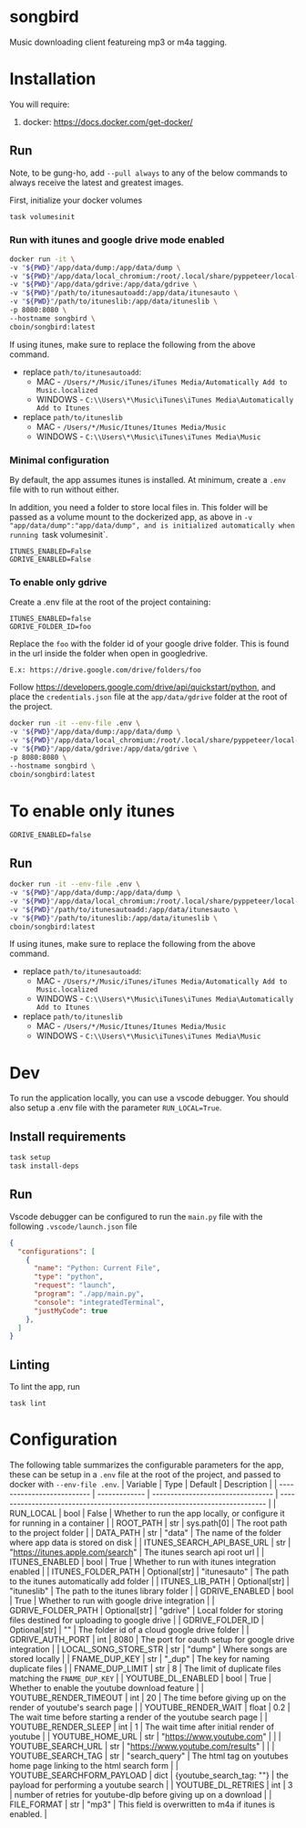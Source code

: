 # songbird

Music downloading client featureing mp3 or m4a tagging.

# Installation

You will require:
1. docker: https://docs.docker.com/get-docker/

## Run
Note, to be gung-ho, add `--pull always` to any of the below commands to always receive the latest
and greatest images.

First, initialize your docker volumes

```bash
task volumesinit
```

### Run with itunes and google drive mode enabled
```bash
docker run -it \
-v "${PWD}"/app/data/dump:/app/data/dump \
-v "${PWD}"/app/data/local_chromium:/root/.local/share/pyppeteer/local-chromium \
-v "${PWD}"/app/data/gdrive:/app/data/gdrive \
-v "${PWD}"/path/to/itunesautoadd:/app/data/itunesauto \
-v "${PWD}"/path/to/ituneslib:/app/data/ituneslib \
-p 8080:8080 \
--hostname songbird \
cboin/songbird:latest
```

If using itunes, make sure to replace the following from the above command.
- replace `path/to/itunesautoadd`:
    - MAC - `/Users/*/Music/iTunes/iTunes Media/Automatically Add to Music.localized`
    - WINDOWS - `C:\\Users\*\Music\iTunes\iTunes Media\Automatically Add to Itunes`
- replace `path/to/ituneslib`
    - MAC - `/Users/*/Music/Itunes/Itunes Media/Music`
    - WINDOWS - `C:\\Users\*\Music\iTunes\iTunes Media\Music`

### Minimal configuration
By default, the app assumes itunes is installed. At minimum, create a `.env` file with to run without either.

In addition, you need a folder to store local files in. This folder will be passed as a volume mount to the
dockerized app, as above in `-v "app/data/dump":"app/data/dump", and is initialized automatically when running
`task volumesinit`.

```.env
ITUNES_ENABLED=False
GDRIVE_ENABLED=False
```

### To enable only gdrive
Create a .env file at the root of the project containing:
```.env
ITUNES_ENABLED=false
GDRIVE_FOLDER_ID=foo
```
Replace the `foo` with the folder id of your google drive folder. This is found
in the url inside the folder when open in googledrive.

`E.x: https://drive.google.com/drive/folders/foo`


Follow https://developers.google.com/drive/api/quickstart/python, and place
the `credentials.json` file at the `app/data/gdrive` folder at the root of the project.

```bash
docker run -it --env-file .env \
-v "${PWD}"/app/data/dump:/app/data/dump \
-v "${PWD}"/app/data/local_chromium:/root/.local/share/pyppeteer/local-chromium \
-v "${PWD}"/app/data/gdrive:/app/data/gdrive \
-p 8080:8080 \
--hostname songbird \
cboin/songbird:latest
```

# To enable only itunes
```.env
GDRIVE_ENABLED=false
```

## Run

```bash
docker run -it --env-file .env \
-v "${PWD}"/app/data/dump:/app/data/dump \
-v "${PWD}"/app/data/local_chromium:/root/.local/share/pyppeteer/local-chromium \
-v "${PWD}"/path/to/itunesautoadd:/app/data/itunesauto \
-v "${PWD}"/path/to/ituneslib:/app/data/ituneslib \
cboin/songbird:latest
```
If using itunes, make sure to replace the following from the above command.
- replace `path/to/itunesautoadd`:
    - MAC - `/Users/*/Music/iTunes/iTunes Media/Automatically Add to Music.localized`
    - WINDOWS - `C:\\Users\*\Music\iTunes\iTunes Media\Automatically Add to Itunes`
- replace `path/to/ituneslib`
    - MAC - `/Users/*/Music/Itunes/Itunes Media/Music`
    - WINDOWS - `C:\\Users\*\Music\iTunes\iTunes Media\Music`

# Dev

To run the application locally, you can use a vscode debugger. You should also setup a .env file
with the parameter `RUN_LOCAL=True`.

## Install requirements

```bash
task setup
task install-deps
```

## Run
Vscode debugger can be configured to run the `main.py` file with the following `.vscode/launch.json` file

```json
{
  "configurations": [
    {
      "name": "Python: Current File",
      "type": "python",
      "request": "launch",
      "program": "./app/main.py",
      "console": "integratedTerminal",
      "justMyCode": true
    },
  ]
}
```

## Linting
To lint the app, run
```
task lint
```

# Configuration
The following table summarizes the configurable parameters for the app, these can be setup in a `.env` file at the root of the project, and passed to docker with `--env-file .env`.
| Variable                   | Type          | Default                           | Description                                                                |
| -------------------------- | ------------- | --------------------------------- | -------------------------------------------------------------------------- |
| RUN_LOCAL                  | bool          | False                             | Whether to run the app locally, or configure it for running in a container |
| ROOT_PATH                  | str           | sys.path[0]                       | The root path to the project folder                                        |
| DATA_PATH                  | str           | "data"                            | The name of the folder where app data is stored on disk                    |
| ITUNES_SEARCH_API_BASE_URL | str           | "https://itunes.apple.com/search" | The itunes search api root url                                             |
| ITUNES_ENABLED             | bool          | True                              | Whether to run with itunes integration enabled                             |
| ITUNES_FOLDER_PATH         | Optional[str] | "itunesauto"                      | The path to the itunes automatically add folder                            |
| ITUNES_LIB_PATH            | Optional[str] | "ituneslib"                       | The path to the itunes library folder                                      |
| GDRIVE_ENABLED             | bool          | True                              | Whether to run with google drive integration                               |
| GDRIVE_FOLDER_PATH         | Optional[str] | "gdrive"                          | Local folder for storing files destined for uploading to google drive      |
| GDRIVE_FOLDER_ID           | Optional[str] | ""                                | The folder id of a cloud google drive folder                               |
| GDRIVE_AUTH_PORT           | int           | 8080                              | The port for oauth setup for google drive integration                      |
| LOCAL_SONG_STORE_STR       | str           | "dump"                            | Where songs are stored locally                                             |
| FNAME_DUP_KEY              | str           | "_dup"                            | The key for naming duplicate files                                         |
| FNAME_DUP_LIMIT            | str           | 8                                 | The limit of duplicate files matching the `FNAME_DUP_KEY`                  |
| YOUTUBE_DL_ENABLED         | bool          | True                              | Whether to enable the youtube download feature                             |
| YOUTUBE_RENDER_TIMEOUT     | int           | 20                                | The time before giving up on the render of youtube's search page           |
| YOUTUBE_RENDER_WAIT        | float         | 0.2                               | The wait time before starting a render of the youtube search page          |
| YOUTUBE_RENDER_SLEEP       | int           | 1                                 | The wait time after initial render of youtube                              |
| YOUTUBE_HOME_URL           | str           | "https://www.youtube.com"         |                                                                            |
| YOUTUBE_SEARCH_URL         | str           | "https://www.youtube.com/results" |                                                                            |
| YOUTUBE_SEARCH_TAG         | str           | "search_query"                    | The html tag on youtubes home page linking to the html search form         |
| YOUTUBE_SEARCHFORM_PAYLOAD | dict          | {youtube_search_tag: ""}          | the payload for performing a youtube search                                |
| YOUTUBE_DL_RETRIES         | int           | 3                                 | number of retries for youtube-dlp before giving up on a download           |
| FILE_FORMAT                | str           | "mp3"                             | This field is overwritten to m4a if itunes is enabled.                     |
